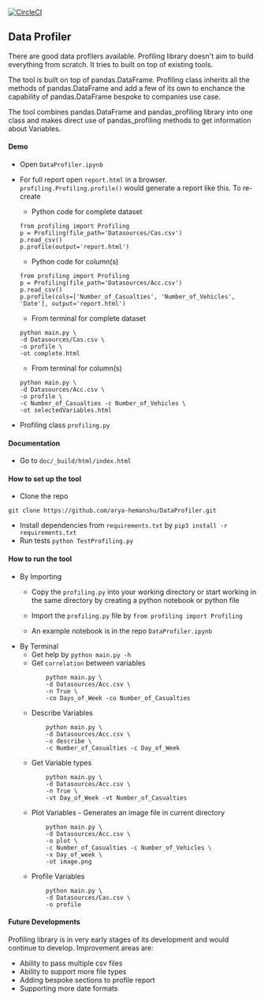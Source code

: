 [![CircleCI](https://circleci.com/gh/arya-hemanshu/DataProfiler.svg?style=svg)](https://circleci.com/gh/arya-hemanshu/DataProfiler)

## Data Profiler

There are good data profilers available. Profiling library doesn't aim to build everything from scratch. It tries to built on top of existing tools.

The tool is built on top of pandas.DataFrame. Profiling class inherits all the methods of pandas.DataFrame and add a few of its own to enchance the capability of pandas.DataFrame bespoke to companies use case.

The tool combines pandas.DataFrame and pandas_profiling library into one class and makes direct use of pandas_profiling methods to get information about Variables.

#### Demo

- Open ```DataProfiler.ipynb```
- For full report open ```report.html``` in a browser. ```profiling.Profiling.profile()```  would generate a report like this. To re-create
	- Python code for complete dataset
	```
	from profiling import Profiling
	p = Profiling(file_path='Datasources/Cas.csv')
	p.read_csv()
	p.profile(output='report.html')
	```

	- Python code for column(s)
	```
	from profiling import Profiling
	p = Profiling(file_path='Datasources/Acc.csv')
	p.read_csv()
	p.profile(cols=['Number_of_Casualties', 'Number_of_Vehicles', 'Date'], output='report.html')
	```

	- From terminal for complete dataset
	```
	python main.py \
	-d Datasources/Cas.csv \
	-o profile \
	-ot complete.html
	```

	- From terminal for column(s)
	```
	python main.py \
	-d Datasources/Acc.csv \
	-o profile \
	-c Number_of_Casualties -c Number_of_Vehicles \
	-ot selectedVariables.html
	```

- Profiling class ```profiling.py```

#### Documentation

- Go to ```doc/_build/html/index.html```

#### How to set up the tool

- Clone the repo
```
git clone https://github.com/arya-hemanshu/DataProfiler.git
```
- Install dependencies from ```requirements.txt``` by
```pip3 install -r requirements.txt```
- Run tests ```python TestProfiling.py```


#### How to run the tool
- By Importing
	- Copy the ```profiling.py``` into your working directory or start working in the same directory by creating a python notebook or python file

	- Import the ```profiling.py``` file by ```from profiling import Profiling```

	- An example notebook is in the repo ```DataProfiler.ipynb```
- By Terminal
	- Get help by ```python main.py -h```
	- Get ```correlation``` between variables 
		```
			python main.py \
			-d Datasources/Acc.csv \
			-n True \
			-co Days_of_Week -co Number_of_Casualties
		```
	- Describe Variables 
		```
			python main.py \
			-d Datasources/Acc.csv \
			-o describe \
			-c Number_of_Casualties -c Day_of_Week
		```
	- Get Variable types
		```
			python main.py \
			-d Datasources/Acc.csv \
			-n True \
			-vt Day_of_Week -vt Number_of_Casualties
		```
	- Plot Variables - Generates an image file in current directory
		```
			python main.py \
			-d Datasources/Acc.csv \
			-o plot \
			-c Number_of_Casualties -c Number_of_Vehicles \
			-x Day_of_week \
			-ot image.png
		```
	- Profile Variables
		```
			python main.py \
			-d Datasources/Cas.csv \
			-o profile
		```

#### Future Developments

Profiling library is in very early stages of its development and would continue to develop. Improvement areas are:
- Ability to pass multiple csv files
- Ability to support more file types
- Adding bespoke sections to profile report
- Supporting more date formats









